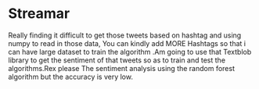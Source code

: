 # Streamar
Really finding it difficult to get those tweets based on hashtag and using numpy to read in those data, You can kindly add MORE Hashtags so that i can have large dataset to train the algorithm .Am going to use that Textblob library to get the sentiment of that tweets so as to train and test the algorithms.Rex please
The sentiment analysis using the random forest algorithm but the accuracy is very low.
